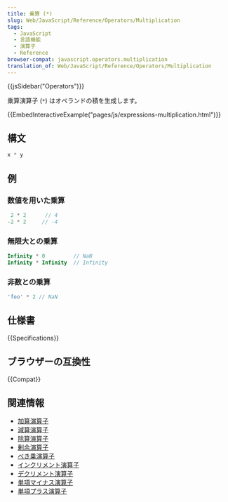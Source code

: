 ```yaml
---
title: 乗算 (*)
slug: Web/JavaScript/Reference/Operators/Multiplication
tags:
  - JavaScript
  - 言語機能
  - 演算子
  - Reference
browser-compat: javascript.operators.multiplication
translation_of: Web/JavaScript/Reference/Operators/Multiplication
---
```

{{jsSidebar("Operators")}}

乗算演算子 (`*`) はオペランドの積を生成します。

{{EmbedInteractiveExample("pages/js/expressions-multiplication.html")}}

## 構文

```js
x * y
```

## 例

### 数値を用いた乗算

```js
 2 * 2      // 4
-2 * 2     // -4
```

### 無限大との乗算

```js
Infinity * 0         // NaN
Infinity * Infinity  // Infinity
```

### 非数との乗算

```js
'foo' * 2 // NaN
```

## 仕様書

{{Specifications}}

## ブラウザーの互換性

{{Compat}}

## 関連情報

- [加算演算子](/ja/docs/Web/JavaScript/Reference/Operators/Addition)
- [減算演算子](/ja/docs/Web/JavaScript/Reference/Operators/Subtraction)
- [除算演算子](/ja/docs/Web/JavaScript/Reference/Operators/Division)
- [剰余演算子](/ja/docs/Web/JavaScript/Reference/Operators/Remainder)
- [べき乗演算子](/ja/docs/Web/JavaScript/Reference/Operators/Exponentiation)
- [インクリメント演算子](/ja/docs/Web/JavaScript/Reference/Operators/Increment)
- [デクリメント演算子](/ja/docs/Web/JavaScript/Reference/Operators/Decrement)
- [単項マイナス演算子](/ja/docs/Web/JavaScript/Reference/Operators/Unary_negation)
- [単項プラス演算子](/ja/docs/Web/JavaScript/Reference/Operators/Unary_plus)
